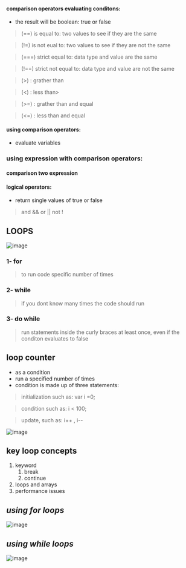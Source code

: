 
#### comparison operators evaluating conditons:
- the result will be boolean: true or false

> (==)  is equal to: two values to see if they are the same

> (!=) is not eual to: two values to see if they are not the same

> (===) strict equal to: data type and value are the same

> (!==) strict not equal to: data type and value are not the same

> (>) : grather than

> (<) : less than>

> (>=) : grather than and equal

> (<=) : less than and equal


#### using comparison operators:
- evaluate variables

### using expression with comparison operators:

#### comparison two expression

#### logical operators:
- return single values of true or false

> and   && 
> or    || 
> not   !


## LOOPS

![image](https://beginnersbook.com/wp-content/uploads/2017/08/for_loop_cpp.jpg)

### 1- for 
> to run code specific number of times

### 2- while 
> if you dont know many times the code should run

### 3- do while
> run statements inside the curly braces at least once, even if the conditon evaluates to false


## loop counter 
* as a condition
* run a specified number of times
* condition is made up of three statements: 

> initialization such as: var i =0;

> condition such as: i < 100;

> update, such as: i++ , i-- 
 

![image](https://eddler.se/wordpress/wp-content/uploads/foor-loop-javascript.png)

## key loop concepts
  1. keyword
     1. break
     2. continue
  2. loops and arrays
  3. performance issues


## *using for loops*
![image](https://www.theengineeringprojects.com/wp-content/uploads/2020/01/For-Loops-In-JavaScript-1.jpg)


## *using while loops*
![image](https://miro.medium.com/max/1053/1*d-jh2Fd0f11Mdn4gx_TWGA.png)
